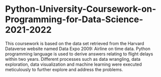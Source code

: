 # Python-University-Coursework-on-Programming-for-Data-Science-2021-2022
This coursework is based on the data set retrieved from the Harvard Dataverse website named Data Expo 2009: Airline on time data. Python programming language is used to derive answers relating to flight delays within two years. Different processes such as data wrangling, data exploration, data visualization and machine learning were executed meticulously to further explore and address the problems.
